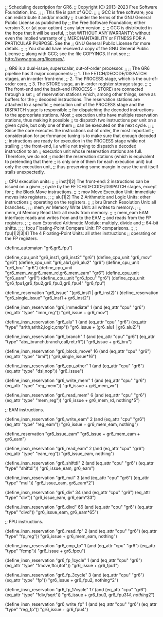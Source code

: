 ;; Scheduling description for GR6.
;; Copyright (C) 2013-2023 Free Software Foundation, Inc.
;;
;; This file is part of GCC.
;;
;; GCC is free software; you can redistribute it and/or modify
;; it under the terms of the GNU General Public License as published by
;; the Free Software Foundation; either version 3, or (at your option)
;; any later version.
;;
;; GCC is distributed in the hope that it will be useful,
;; but WITHOUT ANY WARRANTY; without even the implied warranty of
;; MERCHANTABILITY or FITNESS FOR A PARTICULAR PURPOSE.  See the
;; GNU General Public License for more details.
;;
;; You should have received a copy of the GNU General Public License
;; along with GCC; see the file COPYING3.  If not see
;; <http://www.gnu.org/licenses/>.

;; GR6 is a dual-issue, superscalar, out-of-order processor.
;;
;; The GR6 pipeline has 3 major components:
;;  1. The FETCH/DECODE/DISPATCH stages, an in-order front-end,
;;  2. The PROCESS stage, which is the out-of-order core,
;;  3. The STORE stage, an in-order register storage stage.
;;
;; The front-end and the back-end (PROCESS + STORE) are connected through a set
;; of reservation stations which, among other things, serve as buffers for the
;; decoded instructions.  The reservation stations are attached to a specific
;; execution unit of the PROCESS stage and the DISPATCH stage is responsible
;; for dispatching the decoded instructions to the appropriate stations.  Most
;; execution units have multiple reservation stations, thus making it possible
;; to dispatch two instructions per unit on a given cycle, but only one of them
;; can be executed on the next cycle.
;;
;; Since the core executes the instructions out of order, the most important
;; consideration for performance tuning is to make sure that enough decoded
;; instructions are ready for execution in the PROCESS stage while not stalling
;; the front-end, i.e while not trying to dispatch a decoded instruction to an
;; execution unit whose reservation stations are full.  Therefore, we do not
;; model the reservation stations (which is equivalent to pretending that there
;; is only one of them for each execution unit) but only the execution unit,
;; thus preserving some margin in case the unit itself stalls unexpectedly.

;; CPU execution units:
;;
;; inst[1|2]             The front-end: 2 instructions can be issued on a given
;;                       cycle by the FETCH/DECODE/DISPATCH stages, except for
;;                       the Block Move instructions.
;;
;; mov                   Move Execution Unit: immediate moves into registers.
;;
;; alu[1|2]              The 2 Arithmetic and Logic Units: other instructions
;;                       operating on the registers.
;;
;; bru                   Branch Resolution Unit: all branches.
;;
;; mem_wr                Memory Write Unit: all writes to memory.
;;
;; mem_rd                Memory Read Unit: all reads from memory.
;;
;; mem_eam               EAM interface: reads and writes from and to the EAM
;;                       and reads from the FP registers.
;;
;; eam                   Extended Arithmetic Module: multiply, divide and
;;                       64-bit shifts.
;;
;; fpcu                  Floating-Point Compare Unit: FP comparisons.
;;
;; fpu[1|2|3|4]          The 4 Floating-Point Units: all other instructions
;;                       operating on the FP registers.

(define_automaton "gr6,gr6_fpu")

(define_cpu_unit "gr6_inst1, gr6_inst2" "gr6")
(define_cpu_unit "gr6_mov" "gr6")
(define_cpu_unit "gr6_alu1,gr6_alu2" "gr6")
(define_cpu_unit "gr6_bru" "gr6")
(define_cpu_unit "gr6_mem_wr,gr6_mem_rd,gr6_mem_eam" "gr6")
(define_cpu_unit "gr6_eam" "gr6")
(define_cpu_unit "gr6_fpcu" "gr6")
(define_cpu_unit "gr6_fpu1,gr6_fpu2,gr6_fpu3,gr6_fpu4" "gr6_fpu")

(define_reservation "gr6_issue" "(gr6_inst1 | gr6_inst2)")
(define_reservation "gr6_single_issue" "gr6_inst1 + gr6_inst2")

(define_insn_reservation "gr6_immediate" 1
  (and (eq_attr "cpu" "gr6")
       (eq_attr "type" "imm_reg"))
  "gr6_issue + gr6_mov")

(define_insn_reservation "gr6_alu" 1
  (and (eq_attr "cpu" "gr6")
       (eq_attr "type" "arith,arith2,logic,cmp"))
  "gr6_issue + (gr6_alu1 | gr6_alu2)")

(define_insn_reservation "gr6_branch" 1
  (and (eq_attr "cpu" "gr6")
       (eq_attr "type" "abs_branch,branch,call,ret,rfi"))
  "gr6_issue + gr6_bru")

(define_insn_reservation "gr6_block_move" 16
  (and (eq_attr "cpu" "gr6")
       (eq_attr "type" "bmi"))
  "gr6_single_issue*16")

(define_insn_reservation "gr6_cpu_other" 1
  (and (eq_attr "cpu" "gr6")
       (eq_attr "type" "dsi,nop"))
  "gr6_issue")

(define_insn_reservation "gr6_write_mem" 1
  (and (eq_attr "cpu" "gr6")
       (eq_attr "type" "reg_mem"))
  "gr6_issue + gr6_mem_wr")

(define_insn_reservation "gr6_read_mem" 6
  (and (eq_attr "cpu" "gr6")
       (eq_attr "type" "mem_reg"))
  "gr6_issue + gr6_mem_rd, nothing*5")

;; EAM instructions.

(define_insn_reservation "gr6_write_eam" 2
  (and (eq_attr "cpu" "gr6")
       (eq_attr "type" "reg_eam"))
  "gr6_issue + gr6_mem_eam, nothing")

(define_reservation "gr6_issue_eam" "gr6_issue + gr6_mem_eam + gr6_eam")

(define_insn_reservation "gr6_read_eam" 2
  (and (eq_attr "cpu" "gr6")
       (eq_attr "type" "eam_reg"))
  "gr6_issue_eam, nothing")

(define_insn_reservation "gr6_shiftdi" 2
  (and (eq_attr "cpu" "gr6")
       (eq_attr "type" "shiftdi"))
  "gr6_issue_eam, gr6_eam")

(define_insn_reservation "gr6_mul" 3
  (and (eq_attr "cpu" "gr6")
       (eq_attr "type" "mul"))
  "gr6_issue_eam, gr6_eam*2")

(define_insn_reservation "gr6_div" 34
  (and (eq_attr "cpu" "gr6")
       (eq_attr "type" "div"))
  "gr6_issue_eam, gr6_eam*33")

(define_insn_reservation "gr6_divd" 66
  (and (eq_attr "cpu" "gr6")
       (eq_attr "type" "divd"))
  "gr6_issue_eam, gr6_eam*65")

;; FPU instructions.

(define_insn_reservation "gr6_read_fp" 2
  (and (eq_attr "cpu" "gr6")
       (eq_attr "type" "fp_reg"))
  "gr6_issue + gr6_mem_eam, nothing")

(define_insn_reservation "gr6_cmp_fp" 1
  (and (eq_attr "cpu" "gr6")
       (eq_attr "type" "fcmp"))
  "gr6_issue + gr6_fpcu")

(define_insn_reservation "gr6_fp_1cycle" 1
  (and (eq_attr "cpu" "gr6")
       (eq_attr "type" "fmove,ftoi,itof"))
  "gr6_issue + gr6_fpu1")

(define_insn_reservation "gr6_fp_3cycle" 3
  (and (eq_attr "cpu" "gr6")
       (eq_attr "type" "fp"))
  "gr6_issue + gr6_fpu2, nothing*2")

(define_insn_reservation "gr6_fp_17cycle" 17
  (and (eq_attr "cpu" "gr6")
       (eq_attr "type" "fdiv,fsqrt"))
  "gr6_issue + gr6_fpu3, gr6_fpu3*14, nothing*2")

(define_insn_reservation "gr6_write_fp" 1
  (and (eq_attr "cpu" "gr6")
       (eq_attr "type" "reg_fp"))
  "gr6_issue + gr6_fpu4")
